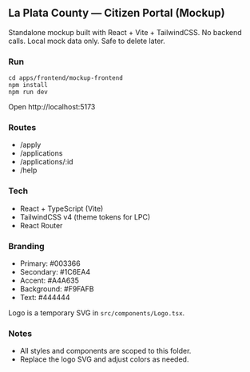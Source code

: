 ## La Plata County — Citizen Portal (Mockup)

Standalone mockup built with React + Vite + TailwindCSS. No backend calls. Local mock data only. Safe to delete later.

### Run

```
cd apps/frontend/mockup-frontend
npm install
npm run dev
```

Open http://localhost:5173

### Routes

- /apply
- /applications
- /applications/:id
- /help

### Tech

- React + TypeScript (Vite)
- TailwindCSS v4 (theme tokens for LPC)
- React Router

### Branding

- Primary: #003366
- Secondary: #1C6EA4
- Accent: #A4A635
- Background: #F9FAFB
- Text: #444444

Logo is a temporary SVG in `src/components/Logo.tsx`.

### Notes

- All styles and components are scoped to this folder.
- Replace the logo SVG and adjust colors as needed.
